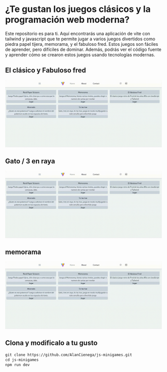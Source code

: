 # ¿Te gustan los juegos clásicos y la programación web moderna?

Este repositorio es para ti. Aquí encontrarás una aplicación de vite con tailwind y javascript que te permite jugar a varios juegos divertidos como piedra papel tijera, memorama, y el fabuloso fred. Estos juegos son fáciles de aprender, pero difíciles de dominar. Además, podrás ver el código fuente y aprender cómo se crearon estos juegos usando tecnologías modernas.

## El clásico y Fabuloso fred

![Fred](public/images/fred.gif)

## Gato / 3 en raya
![Gato](public/images/ttt.gif)

## memorama
![memo](public/images/memo.gif)
## Clona y modificalo a tu gusto

```
git clone https://github.com/AlanCienega/js-minigames.git
cd js-minigames
npm run dev
```
